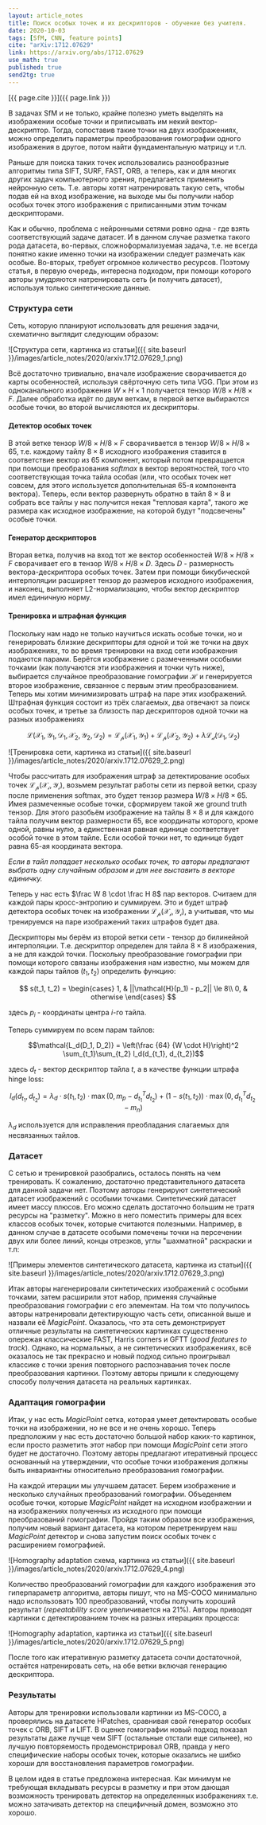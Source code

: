 ```yaml
---
layout: article_notes
title: Поиск особых точек и их дескрипторов - обучение без учителя.
date: 2020-10-03
tags: [SfM, CNN, feature points]
cite: "arXiv:1712.07629"
link: https://arxiv.org/abs/1712.07629
use_math: true
published: true
send2tg: true
---
```


[{{ page.cite }}]({{ page.link }})

В задачах SfM и не только, крайне полезно уметь выделять на изображении особые точки и приписывать им некий вектор-дескриптор. Тогда, сопоставив такие
точки на двух изображениях, можно определить параметры преобразования гомографии одного изображения в другое, потом найти фундаментальную матрицу и 
т.п.

Раньше для поиска таких точек использовались разнообразные алгоритмы типа SIFT, SURF, FAST, ORB, а теперь, как и для многих других задач компьютерного
зрения, предлагается применить нейронную сеть. Т.е. авторы хотят натренировать такую сеть, чтобы подав ей на вход изображение, на выходе мы бы
получили набор особых точек этого изображения с приписанными этим точкам дескрипторами.

Как и обычно, проблема с нейронными сетями ровно одна - где взять соответствующий задаче датасет. И в данном случае разметка такого рода датасета,
во-первых, сложноформализуемая задача, т.е. не всегда понятно какие именно точки на изображении следует размечать как особые. Во-вторых, требует
огромное количество ресурсов. Поэтому статья, в первую очередь, интересна подходом, при помощи которого авторы умудряются натренировать сеть (и
получить датасет), используя только синтетические данные.

<!--more-->

### Структура сети

Сеть, которую планируют использовать для решения задачи, схематично выглядит следующим образом: 

![Структура сети, картинка из статьи]({{ site.baseurl }}/images/article_notes/2020/arxiv.1712.07629_1.png)

Всё достаточно тривиально, вначале изображение сворачивается до карты особенностей, используя свёрточную сеть типа VGG. При этом из одноканального 
изображения $W \times H \times 1$ получается тензор $W / 8 \times H / 8 \times F$. Далее обработка идёт по двум веткам, в первой ветке выбираются
особые точки, во второй вычисляются их дескрипторы.

#### Детектор особых точек

В этой ветке тензор $W / 8 \times H / 8 \times F$ сворачивается в тензор $W / 8 \times H / 8 \times 65$, т.е. каждому тайлу $8 \times 8$ исходного
изображения ставится в соответствие вектор из $65$ компонент, который потом превращается при помощи преобразования *softmax* в вектор вероятностей,
того что соответствующая точка тайла особая (или, что особых точек нет совсем, для этого используется дополнительная 65-я компонента вектора). Теперь,
если вектор развернуть обратно в тайл $8 \times 8$ и собрать все тайлы у нас получится некая "тепловая карта", такого же размера как исходное
изображение, на которой будут "подсвечены" особые точки.

#### Генератор дескрипторов

Вторая ветка, получив на вход тот же вектор особенностей $W / 8 \times H / 8 \times F$ сворачивает его в тензор $W / 8 \times H / 8 \times D$. Здесь
$D$ - размерность вектора-дескриптора особых точек. Затем при помощи бикубической интерполяции расширяет тензор до размеров исходного изображения, и
наконец, выполняет L2-нормализацию, чтобы вектор дескриптор имел единичную норму.

#### Тренировка и штрафная функция

Поскольку нам надо не только научиться искать особые точки, но и генерировать близкие дескрипторы для одной и той же точки на двух изображениях, то во
время тренировки на вход сети изображения подаются парами. Берётся изображение с размеченными особыми точками (как получаются эти изображения и точки
чуть ниже), выбирается случайное преобразование гомографии $\mathcal{H}$ и генерируется второе изображение, связанное с первым этим преобразованием.
Теперь мы хотим минимизировать штраф на паре этих изображений. Штрафная функция состоит из трёх слагаемых, два отвечают за поиск особых точек,
и третье за близость пар дескрипторов одной точки на разных изображениях

$$
\mathcal{L(X_1, Y_1, D_1, X_2, Y_2, D_2)} = \mathcal{L_p(X_1, Y_1)} + \mathcal{L_p(X_2, Y_2)} + \lambda \mathcal{L_d(D_1, D_2)}
$$

![Тренировка сети, картинка из статьи]({{ site.baseurl }}/images/article_notes/2020/arxiv.1712.07629_2.png)

Чтобы расcчитать для изображения штраф за детектирование особых точек $\mathcal{L_p(X_i, Y_i)}$, возьмем результат работы сети из первой ветки, сразу
после применения softmax, это будет тензор размера $W / 8 \times H / 8 \times 65$. Имея размеченные особые точки, сформируем такой же ground truth
тензор. Для этого разобьём изображение на тайлы $8 \times 8$ и для каждого тайла получим вектор размерности $65$, все координаты которого, кроме
одной, равны нулю, а единственная равная единице соответствует особой точке в этом тайле. Если особой точки нет, то единице будет равна $65$-ая
координата вектора.

*Если в тайл попадает несколько особых точек, то авторы предлагают выбрать одну случайным образом и для нее выставить в векторе единичку.*

Теперь у нас есть $\frac W 8 \cdot \frac H 8$ пар векторов. Cчитаем для каждой пары кросс-энтропию и суммируем. Это и будет штраф детектора особых
точек на изображении $\mathcal{L_p(X_i, Y_i)}$, а учитывая, что мы тренируемся на паре изображений таких штрафов будет два.

Дескрипторы мы берём из второй ветки сети - тензор до билинейной интерполяции. Т.е. дескриптор определен для тайла $8 \times 8$ изображения, а не для
каждой точки. Поскольку преобразование гомографии при помощи которого связаны изображения нам известно, мы можем для каждой пары тайлов $(t_1, t_2)$
определить функцию:

$$
s(t_1, t_2) = 
\begin{cases}
1, & ||\mathcal{H}(p_1) - p_2|| \le 8\\
0, & otherwise
\end{cases}
$$

здесь $p_i$ - координаты центра $i$-го тайла.

Теперь суммируем по всем парам тайлов:

$$\mathcal{L_d(D_1, D_2)} = \left(\frac {64} {W \cdot H}\right)^2 \sum_{t_1}\sum_{t_2} l_d(d_{t_1}, d_{t_2})$$

здесь $d_t$ - вектор дескриптор тайла $t$, а в качестве функции штрафа hinge loss:

$$l_d(d_{t_1}, d_{t_2}) = \lambda_d \cdot s(t_1, t_2) \cdot \max(0, m_p - d_{t_1}^T d_{t_2}) + (1 - s(t_1, t_2)) \cdot \max(0, d_{t_1}^T d_{t_2} - m_n)$$

$\lambda_d$ используется для исправления преобладания слагаемых для несвязанных тайлов. 

### Датасет

С сетью и тренировкой разобрались, осталось понять на чем тренировать. К сожалению, достаточно представительного датасета для данной задачи нет.
Поэтому авторы генерируют синтетический датасет изображений с особыми точками. Синтетический датасет имеет массу плюсов. Его можно сделать достаточно
большим не тратя ресурсы на "разметку". Можно в него поместить примеры для всех классов особых точек, которые считаются полезными. Например, в данном
случае в датасете особыми помечены точки на персечении двух или более линий, концы отрезков, углы "шахматной" раскраски и т.п: 

![Примеры элементов синтетического датасета, картинка из статьи]({{ site.baseurl }}/images/article_notes/2020/arxiv.1712.07629_3.png)

Итак авторы нагенерировали синтетических изображений с особыми точками, затем расширили этот набор, применяя случайные преобразования гомографии с его
элементам. На том что получилось авторы натренировали детектирующую часть сети, описанной выше и назвали её *MagicPoint*. Оказалось, что эта сеть
демонстрирует отличные результаты на синтетических картинках существенно опережая классические FAST, Harris corners и GFTT (*good features to track*).
Однако, на нормальных, а не синтетических изображениях, всё оказалось не так прекрасно и новый подход сильно проигрывал классике с точки зрения
повторного распознавания точек после преобразования картинки. Поэтому авторы пришли к следующему способу получения датасета на реальных картинках.

### Адаптация гомографии

Итак, у нас есть *MagicPoint* сетка, которая умеет детектировать особые точки на изображении, но не все и не очень хорошо. Теперь предположим у нас
есть достаточно большой набор каких-то картинок, если просто разметить этот набор при помощи *MagicPoint* сети этого будет не достаточно. Поэтому
авторы предлагают итеративный процесс основанный на утверждении, что особые точки изображения должны быть инвариантны относительно преобразования
гомографии.

На каждой итерации мы улучшаем датасет. Берем изображение и несколько случайных преобразований гомографии. Объеденяем особые точки, которые
*MagicPoint* найдет на исходном изображении и на изображениях полученных из исходного при помощи преобразований гомографии. Пройдя таким образом все
изображения, получим новый вариант датасета, на котором перетренируем наш *MagicPoint* детектор и снова запустим поиск особых точек с расширением
гомографией.

![Homography adaptation схема, картинка из статьи]({{ site.baseurl }}/images/article_notes/2020/arxiv.1712.07629_4.png)

Количество преобразований гомографии для каждого изображения это гиперпараметр алгоритма, авторы пишут, что на MS-COCO минимально надо использовать
100 преобразований, чтобы получить хороший результат (*repeatability score* увеличивается на 21%). Авторы приводят картинки с детектированием точек на
разных итерациях процесса:

![Homography adaptation, картинка из статьи]({{ site.baseurl }}/images/article_notes/2020/arxiv.1712.07629_5.png)

После того как итеративную разметку датасета сочли достаточной, остаётся натренировать сеть, на обе ветки включая генерацию дескриптора. 

### Результаты

Авторы для тренировки использовали картинки из MS-COCO, а проверялись на датасете HPatches, сравнивая свой генератор особых точек с ORB, SIFT и LIFT.
В оценке гомографии новый подход показал результаты даже лучще чем SIFT (остальные отстали еще сильнее), но лучшую повторяемость продемонстрировал
ORB, правда у него специфические наборы особых точек, которые оказались не шибко хороши для восстановления параметров гомографии.

В целом идея в статье предложена интересная. Как минимум не требующая вкладывать ресурсы в разметку и при этом дающая возможность тренировать детектор
на определенных изображениях т.е. можно затачивать детектор на специфичный домен, возможно это хорошо.

